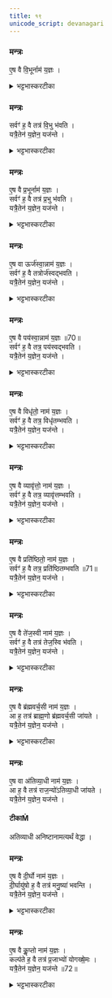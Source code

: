 ```yaml
---
title: १९
unicode_script: devanagari
---
```

### मन्त्रः
ए॒ष वै वि॒भूर्नाम॑ य॒ज्ञः ।   
<details><summary>भट्टभास्करटीका</summary>

1एष वा इत्यादि ॥ ब्रह्मौदनस्तुतिरिति केचित् । अश्वमेधस्तुतिरित्यन्ये । विविधं भावयिता श्रेयसां विभुः । ण्यन्तात्क्विपि 'बहुलमन्यत्रापि' इति णिलुक् ।
</details>

### मन्त्रः

सर्वꣳ॑ ह॒ वै तत्र॑ वि॒भु भ॑वति ।   
यत्रै॒तेन॑ य॒ज्ञेन॒ यज॑न्ते ।   
<details><summary>भट्टभास्करटीका</summary>

यस्मिन्देशे एतेन यज्ञेन यजन्ते तत्र सर्वं गवादिकमपि विभु भवति ।   
एवं सर्वत्र ॥
</details>

### मन्त्रः
ए॒ष वै प्र॒भूर्नाम॑ य॒ज्ञः ।   
सर्वꣳ॑ ह॒ वै तत्र॑ प्र॒भु भ॑वति ।   
यत्रै॒तेन॑ य॒ज्ञेन॒ यज॑न्ते ।   

<details><summary>भट्टभास्करटीका</summary>

प्रकृष्टं भावयिता प्रभुः ।   
</details>

### मन्त्रः
ए॒ष वा ऊर्ज॑स्वा॒न्नाम॑ य॒ज्ञः ।   
सर्वꣳ॑ ह॒ वै तत्रोर्ज॑स्वद्भवति ।   
यत्रै॒तेन॑ य॒ज्ञेन॒ यज॑न्ते ।   
<details><summary>भट्टभास्करटीका</summary>

ऊर्जस्वान् अन्नवान् ।   
</details>

### मन्त्रः
ए॒ष वै पय॑स्वा॒न्नाम॑ य॒ज्ञः ॥70॥  
सर्वꣳ॑ ह॒ वै तत्र॒ पय॑स्वद्भवति ।   
यत्रै॒तेन॑ य॒ज्ञेन॒ यज॑न्ते ।   
<details><summary>भट्टभास्करटीका</summary>

पयस्वान् रसवान् ।   
</details>

### मन्त्रः
ए॒ष वै विधृ॑तो॒ नाम॑ य॒ज्ञः ।   
सर्वꣳ॑ ह॒ वै तत्र॒ विधृ॑तम्भवति ।   
यत्रै॒तेन॑ य॒ज्ञेन॒ यज॑न्ते ।   

<details><summary>भट्टभास्करटीका</summary>

विधृतो विशेषेण धृतः व्यवस्थितस्वभावः फलैकान्तः ।   
</details>

### मन्त्रः
ए॒ष वै व्यावृ॑त्तो॒ नाम॑ य॒ज्ञः ।   
सर्वꣳ॑ ह॒ वै तत्र॒ व्यावृ॑त्तम्भवति ।   
यत्रै॒तेन॑ य॒ज्ञेन॒ यज॑न्ते ।   

<details><summary>भट्टभास्करटीका</summary>

व्यावृत्तः इतरस्माद्विलक्षणः ।   
</details>

### मन्त्रः
ए॒ष वै प्रति॑ष्ठितो॒ नाम॑ य॒ज्ञः ।   
सर्वꣳ॑ ह॒ वै तत्र॒ प्रति॑ष्ठितम्भवति ॥71॥  
यत्रै॒तेन॑ य॒ज्ञेन॒ यज॑न्ते ।   

<details><summary>भट्टभास्करटीका</summary>

प्रतिष्ठितः अविचलः ।   
</details>

### मन्त्रः
ए॒ष वै ते॑ज॒स्वी नाम॑ य॒ज्ञः ।   
सर्वꣳ॑ ह॒ वै तत्र॑ तेज॒स्वि भ॑वति ।   
यत्रै॒तेन॑ य॒ज्ञेन॒ यज॑न्ते ।   

<details><summary>भट्टभास्करटीका</summary>

तेजस्वी ख्यातिमान् ।   
</details>

### मन्त्रः
ए॒ष वै ब्र॑ह्मवर्च॒सी नाम॑ य॒ज्ञः ।   
आ ह॒ तत्र॑ ब्राह्म॒णो ब्र॑ह्मवर्च॒सी जा॑यते ।   
यत्रै॒तेन॑ य॒ज्ञेन॒ यज॑न्ते ।   

<details><summary>भट्टभास्करटीका</summary>

ब्रह्मवर्चसी ब्राह्मण बलवान् ।  
</details>

### मन्त्रः
ए॒ष वा अ॑तिव्या॒धी नाम॑ य॒ज्ञः ।   
आ ह॒ वै तत्र॑ राज॒न्यो॑ऽतिव्या॒धी जा॑यते ।   
यत्रै॒तेन॑ य॒ज्ञेन॒ यज॑न्ते ।   
#### टीकाṀ
अतिव्याधी अनिष्टानामत्यर्थं वेद्धा ।   
### मन्त्रः
ए॒ष वै दी॒र्घो नाम॑ य॒ज्ञः ।   
दी॒र्घायु॑षो ह॒ वै तत्र॑ मनु॒ष्या॑ भवन्ति ।   
यत्रै॒तेन॑ य॒ज्ञेन॒ यज॑न्ते ।   

<details><summary>भट्टभास्करटीका</summary>

दीर्घो दीर्घफलः ।   
</details>

### मन्त्रः
ए॒ष वै कॢ॒प्तो नाम॑ य॒ज्ञः ।   
कल्प॑ते ह॒ वै तत्र॑ प्र॒जाभ्यो॑ योगख्षे॒मः ।   
यत्रै॒तेन॑ य॒ज्ञेन॒ यज॑न्ते ॥72॥  

<details><summary>भट्टभास्करटीका</summary>

कॢप्तः संपन्नः । तस्मात् प्रजाभ्यस्सपद्यते योगक्षेमः । योगसहितः क्षेमः योगक्षेमः । अलब्धलाभो योगः, लब्धपरिपालनं क्षेमः ॥

इति तृतीये नवमे एकोनविंशोऽनुवाकः ॥  

</details>

